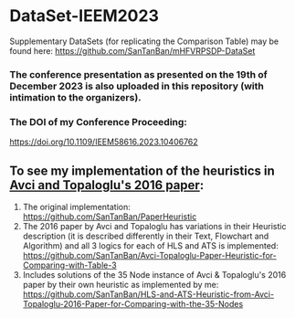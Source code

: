# DataSet-IEEM2023
Supplementary DataSets (for replicating the Comparison Table) may be found here: https://github.com/SanTanBan/mHFVRPSDP-DataSet

### The conference presentation as presented on the 19th of December 2023 is also uploaded in this repository (with intimation to the organizers).

### The DOI of my Conference Proceeding:
https://doi.org/10.1109/IEEM58616.2023.10406762


## To see my implementation of the heuristics in [Avci and Topaloglu's 2016 paper](https://doi.org/10.1016/j.eswa.2016.01.038):
1. The original implementation: https://github.com/SanTanBan/PaperHeuristic
2. The 2016 paper by Avci and Topaloglu has variations in their Heuristic description (it is described differently in their Text, Flowchart and Algorithm) and all 3 logics for each of HLS and ATS is implemented: https://github.com/SanTanBan/Avci-Topaloglu-Paper-Heuristic-for-Comparing-with-Table-3
3. Includes solutions of the 35 Node instance of Avci & Topaloglu's 2016 paper by their own heuristic as implemented by me: https://github.com/SanTanBan/HLS-and-ATS-Heuristic-from-Avci-Topaloglu-2016-Paper-for-Comparing-with-the-35-Nodes

